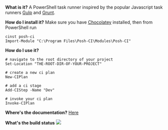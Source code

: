 **What is it?**
A PowerShell task runner inspired by the popular Javascript task runners [Gulp](http://gulpjs.com) and [Grunt](http://gruntjs.com).

**How do I install it?**
Make sure you have [Chocolatey](https://chocolatey.org) installed, then from PowerShell run
```
cinst posh-ci
Import-Module "C:\Program Files\Posh-CI\Modules\Posh-CI"
```

**How do I use it?**
```
# navigate to the root directory of your project
Set-Location "THE-ROOT-DIR-OF-YOUR-PROJECT"

# create a new ci plan
New-CIPlan

# add a ci stage
Add-CIStep -Name "Dev"

# invoke your ci plan
Invoke-CIPlan
```

**Where's the documentation?**
[Here](Documentation/Index.md)

**What's the build status**
![](https://ci.appveyor.com/api/projects/status/ay2uucfxymlgk2ni?svg=true)

